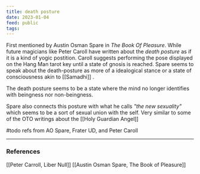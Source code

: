 ```yaml
---
title: death posture
date: 2023-01-04
feed: public
tags:
---
```

First mentioned by Austin Osman Spare in *The Book Of Pleasure*. While future magicians like Peter Caroll have written about the _death posture_ as if it is a kind of yogic postition. Caroll suggests performing the pose displayed on the Hang Man tarot key until a state of gnosis is reached. Spare seems to speak about the death-posture as more of a idealogical stance or a state of consciousness akin to [[Samadhi]] .

The death posture seems to be a state where the mind no longer identifies with beingness nor non-beingness. 

Spare also connects this posture with what he calls _"the new sexuality"_ which seems to be a sort of sexual union with the self. Very similar to some of the OTO writings about the [[Holy Guardian Angel]]


#todo refs from AO Spare, Frater UD, and Peter Caroll 

___
### References

[[Peter Carroll, Liber Null]]
[[Austin Osman Spare, The Book of Pleasure]] 